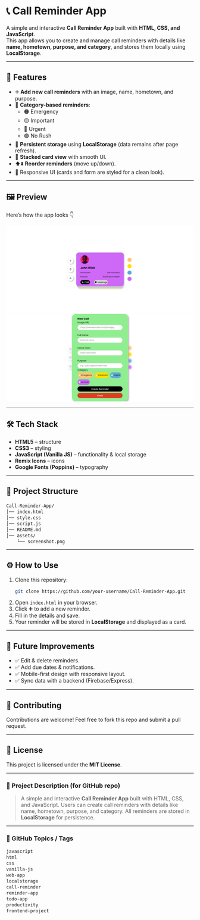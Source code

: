 # 📞 Call Reminder App

A simple and interactive **Call Reminder App** built with **HTML, CSS, and JavaScript**.  
This app allows you to create and manage call reminders with details like **name, hometown, purpose, and category**, and stores them locally using **LocalStorage**.  

---

## 🚀 Features

- ➕ **Add new call reminders** with an image, name, hometown, and purpose.  
- 🎨 **Category-based reminders**:  
  - 🟠 Emergency  
  - 🟡 Important  
  - 🔵 Urgent  
  - 🟣 No Rush  
- 📂 **Persistent storage** using **LocalStorage** (data remains after page refresh).  
- 📑 **Stacked card view** with smooth UI.  
- ⬆️⬇️ **Reorder reminders** (move up/down).  
- 📱 Responsive UI (cards and form are styled for a clean look).  

---

## 🖼️ Preview  

Here’s how the app looks 👇  

![App Screenshot](assets/card.png)
![App Screenshot](assets/form.png)

---

## 🛠️ Tech Stack  

- **HTML5** – structure  
- **CSS3** – styling  
- **JavaScript (Vanilla JS)** – functionality & local storage  
- **Remix Icons** – icons  
- **Google Fonts (Poppins)** – typography  

---

## 📂 Project Structure  

```
Call-Reminder-App/
│── index.html
│── style.css
│── script.js
│── README.md
│── assets/
    └── screenshot.png
```

---

## ⚙️ How to Use  

1. Clone this repository:  
   ```bash
   git clone https://github.com/your-username/Call-Reminder-App.git
   ```
2. Open `index.html` in your browser.  
3. Click ➕ to add a new reminder.  
4. Fill in the details and save.  
5. Your reminder will be stored in **LocalStorage** and displayed as a card.  

---

## 📌 Future Improvements  

- ✅ Edit & delete reminders.  
- ✅ Add due dates & notifications.  
- ✅ Mobile-first design with responsive layout.  
- ✅ Sync data with a backend (Firebase/Express).  

---

## 🙌 Contributing  

Contributions are welcome! Feel free to fork this repo and submit a pull request.  

---

## 📜 License  

This project is licensed under the **MIT License**.  

---

### 🔹 Project Description (for GitHub repo)  
> A simple and interactive **Call Reminder App** built with HTML, CSS, and JavaScript. Users can create call reminders with details like name, hometown, purpose, and category. All reminders are stored in **LocalStorage** for persistence.  

---

### 🔹 GitHub Topics / Tags  
```
javascript
html
css
vanilla-js
web-app
localstorage
call-reminder
reminder-app
todo-app
productivity
frontend-project
```
